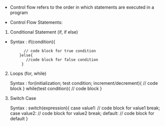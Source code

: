 - Control flow refers to the order in which statements are executed in a program

- Control Flow Statements:
 1. Conditional Statement (if, if else)
 
-    Syntax : 
    if(condition){

               // code block for true condition
             }else{
                //code block for false condition
              }
  2. Loops (for, while)

     Syntax : for(initialization; test condition; increment/decrement){
                 // code block
               }
               while(test condition){
                 // code block
               }
  3. Switch Case

     Syntax : switch(expression){
                case value1:
                  // code block for value1
                  break;
                case value2:
                  // code block for value2
                  break;
                default:
                  // code block for default
              } 
              